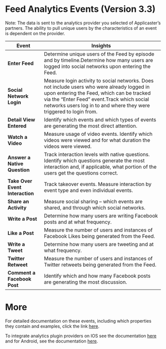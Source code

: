 # Feed Analytics Events (Version 3.3)
Note: The data is sent to the analytics provider you selected of Applicaster’s partners. The ability to pull unique users by the characteristics of an event is dependent on the provider.


| Event        | Insights
| ------------ | --------
| **Enter Feed**      | Determine unique users of the Feed by episode and by timeline.Determine how many users are logged into social networks upon entering the Feed.
| **Social Network Login**      | Measure login activity to social networks. Does not include users who were already logged in upon entering the Feed, which can be tracked via the “Enter Feed” event.Track which social networks users log in to and where they were triggered to login from.
| **Detail View Entered** | Identify which events and which types of events are generating the most direct attention.
| **Watch a Video** | Measure usage of video events. Identify which videos were viewed and for what duration the videos were viewed.
| **Answer a Native Question** | Track interaction levels with native questions. Identify which questions generate the most interaction and, if applicable, what portion of the users get the questions correct.
| **Take Over Event Interaction** | Track takeover events. Measure interaction by event type and even individual events.
| **Share an Activity** | Measure social sharing – which events are shared, and through which social networks.
| **Write a Post** | Determine how many users are writing Facebook posts and at what frequency.
| **Like a Post** | Measure the number of users and instances of Facebook Likes being generated from the Feed.
| **Write a Tweet** | Determine how many users are tweeting and at what frequency.
| **Twitter Retweet** | Measure the number of users and instances of Twitter retweets being generated from the Feed.
| **Comment a Facebook Post** | Identify which and how many Facebook posts are generating the most discussion.


# More 

For detailed documentation on these events, including which properties they contain and examples, click the link [here](https://docs.google.com/spreadsheets/d/1Q-7iacNwQIBcUiEvdrrhxN7EeA4wi0Vn2lNZ9uxx2cY/edit?usp=sharing).

To integrate analytics plugin providers on IOS see the documentation [here]( ../analytics-plugins/Analytic_plugin_in_IOS_integration_application.md) and for Android, see the documentation [here]( ../analytics-plugins/Analytic_plugin_in_Android_integration_application.md).




